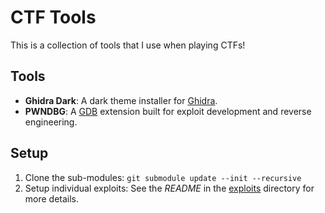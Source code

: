 # CTF Tools

This is a collection of tools that I use when playing CTFs!

## Tools

 - **Ghidra Dark**: A dark theme installer for [Ghidra](https://ghidra-sre.org/).
 - **PWNDBG**: A [GDB](https://www.gnu.org/software/gdb/) extension built for exploit development and reverse engineering.

## Setup

1. Clone the sub-modules:
	`git submodule update --init --recursive`
2. Setup individual exploits:
  See the _README_ in the [exploits](https://github.com/macuyler/ctf-tools/tree/main/exploits) directory for more details.
